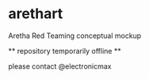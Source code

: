 # arethart
Aretha Red Teaming conceptual mockup

** repository temporarily offline ** 

please contact @electronicmax 

